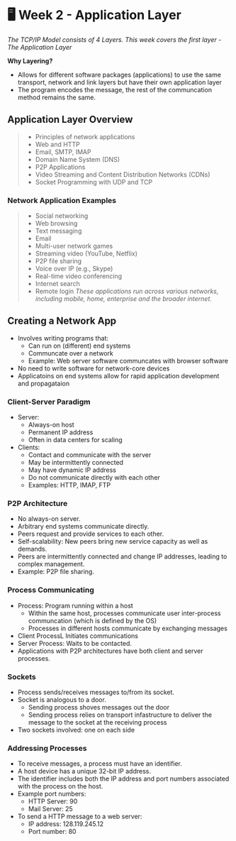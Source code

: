 # 🖥️ Week 2 - Application Layer

*The TCP/IP Model consists of 4 Layers. This week covers the first layer - The Application Layer*

**Why Layering?**
- Allows for different software packages (applications) to use the same transport, network and link layers but have their own application layer
- The program encodes the message, the rest of the communcation method remains the same.

## Application Layer Overview

> - Principles of network applications
> - Web and HTTP
> - Email, SMTP, IMAP
> - Domain Name System (DNS)
> - P2P Applications
> - Video Streaming and Content Distribution Networks (CDNs)
> - Socket Programming with UDP and TCP

### Network Application Examples
> - Social networking
> - Web browsing
> - Text messaging
> - Email
> - Multi-user network games
> - Streaming video (YouTube, Netflix)
> - P2P file sharing
> - Voice over IP (e.g., Skype)
> - Real-time video conferencing
> - Internet search
> - Remote login
*These applications run across various networks, including mobile, home, enterprise and the broader internet.*

## Creating a Network App
- Involves writing programs that:
  - Can run on (different) end systems
  - Communcate over a network
  - Example: Web server software communcates with browser software
- No need to write software for network-core devices
- Applicatoins on end systems allow for rapid application development and propagataion

### Client-Server Paradigm
- Server:
  - Always-on host
  - Permanent IP address
  - Often in data centers for scaling
- Clients:
  - Contact and communicate with the server
  - May be intermittently connected
  - May have dynamic IP address
  - Do not communicate directly with each other
  - Examples: HTTP, IMAP, FTP

### P2P Architecture
- No always-on server.
- Arbitrary end systems communicate directly.
- Peers request and provide services to each other.
- Self-scalability: New peers bring new service capacity as well as demands.
- Peers are intermittently connected and change IP addresses, leading to complex management.
- Example: P2P file sharing.

### Process Communicating
- Process: Program running within a host
  - Within the same host, processes communicate user inter-process communcation (which is defined by the OS)
  - Processes in different hosts communicate by exchanging messages
- Client ProcessL Initiates communications
- Server Process: Waits to be contacted.
- Applications with P2P architectures have both client and server processes.

### Sockets
- Process sends/receives messages to/from its socket.
- Socket is analogous to a door.
  - Sending process shoves messages out the door
  - Sending process relies on transport infastructure to deliver the message to the socket at the receiving process
- Two sockets involved: one on each side

### Addressing Processes
- To receive messages, a process must have an identifier.
- A host device has a unique 32-bit IP address.
- The identifier includes both the IP address and port numbers associated with the process on the host.
- Example port numbers:
  - HTTP Server: 90
  - Mail Server: 25
- To send a HTTP message to a web server:
  - IP address: 128.119.245.12
  - Port number: 80
